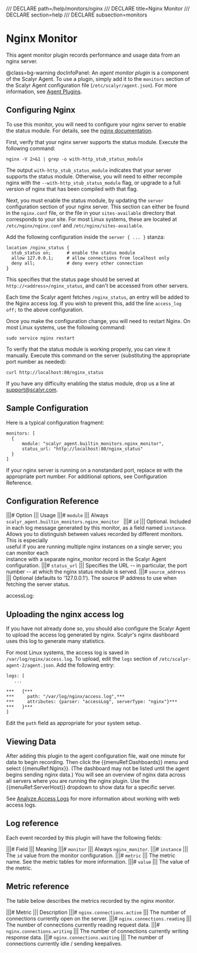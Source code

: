 /// DECLARE path=/help/monitors/nginx
/// DECLARE title=Nginx Monitor
/// DECLARE section=help
/// DECLARE subsection=monitors

# Nginx Monitor

This agent monitor plugin records performance and usage data from an nginx server.

@class=bg-warning docInfoPanel: An *agent monitor plugin* is a component of the Scalyr Agent. To use a plugin,
simply add it to the ``monitors`` section of the Scalyr Agent configuration file (``/etc/scalyr/agent.json``).
For more information, see [Agent Plugins](/help/scalyr-agent#plugins).


## Configuring Nginx

To use this monitor, you will need to configure your nginx server to enable the status module. For details,
see the [nginx documentation](http://nginx.org/en/docs/http/ngx_http_stub_status_module.html).

First, verify that your nginx server supports the status module. Execute the following command:

    nginx -V 2>&1 | grep -o with-http_stub_status_module

The output ``with-http_stub_status_module`` indicates that your server supports the status module. Otherwise,
you will need to either recompile nginx with the ``--with-http_stub_status_module`` flag, or upgrade to a full
version of nginx that has been compiled with that flag.

Next, you must enable the status module, by updating the ``server`` configuration section of your nginx server.
This section can either be found in the ``nginx.conf`` file, or the file in your ``sites-available`` directory
that corresponds to your site. For most Linux systems, these are located at ``/etc/nginx/nginx.conf`` and
``/etc/nginx/sites-available``.

Add the following configuration inside the ``server { ... }`` stanza:

    location /nginx_status {
      stub_status on;      # enable the status module
      allow 127.0.0.1;     # allow connections from localhost only
      deny all;            # deny every other connection
    }

This specifies that the status page should be served at ``http://<address>/nginx_status``, and can't be accessed
from other servers.

Each time the Scalyr agent fetches ``/nginx_status``, an entry will be added to the Nginx access log. If you wish to
prevent this, add the line ``access_log off;`` to the above configuration.

Once you make the configuration change, you will need to restart Nginx.  On most Linux systems, use the following
command:

    sudo service nginx restart

To verify that the status module is working properly, you can view it manually. Execute this command on the server
(substituting the appropriate port number as needed):

    curl http://localhost:80/nginx_status

If you have any difficulty enabling the status module, drop us a line at [support@scalyr.com](mailto:support@scalyr.com).


## Sample Configuration

Here is a typical configuration fragment:

    monitors: [
      {
          module: "scalyr_agent.builtin_monitors.nginx_monitor",
          status_url: "http://localhost:80/nginx_status"
      }
    ]

If your nginx server is running on a nonstandard port, replace ``80`` with the appropriate port number. For additional
options, see Configuration Reference.


## Configuration Reference

|||# Option                   ||| Usage
|||# ``module``               ||| Always ``scalyr_agent.builtin_monitors.nginx_monitor ``
|||# ``id``                   ||| Optional. Included in each log message generated by this monitor, as a field named ``instance``. \
                                  Allows you to distinguish between values recorded by different monitors. This is especially \
                                  useful if you are running multiple nginx instances on a single server; you can monitor each \
                                  instance with a separate nginx_monitor record in the Scalyr Agent configuration.
|||# ``status_url``           ||| Specifies the URL -- in particular, the port number -- at which the nginx status module is served.
|||# ``source_address``       ||| Optional (defaults to '127.0.0.1'). The source IP address to use when fetching the server status.


accessLog:
## Uploading the nginx access log

If you have not already done so, you should also configure the Scalyr Agent to upload the access log
generated by nginx. Scalyr's nginx dashboard uses this log to generate many statistics.

For most Linux systems, the access log is saved in ``/var/log/nginx/access.log``. To upload, edit the
``logs`` section of ``/etc/scalyr-agent-2/agent.json``. Add the following entry:

    logs: [
       ...

    ***   {***
    ***     path: "/var/log/nginx/access.log",***
    ***     attributes: {parser: "accessLog", serverType: "nginx"}***
    ***   }***
    ]

Edit the ``path`` field as appropriate for your system setup.


## Viewing Data

After adding this plugin to the agent configuration file, wait one minute for data to begin recording. Then
click the {{menuRef:Dashboards}} menu and select {{menuRef:Nginx}}. (The dashboard may not be listed until
the agent begins sending nginx data.) You will see an overview of nginx data across all servers where you are
running the nginx plugin. Use the {{menuRef:ServerHost}} dropdown to show data for a specific server.

See [Analyze Access Logs](/solutions/analyze-access-logs) for more information about working with web access logs.


## Log reference

Each event recorded by this plugin will have the following fields:

|||# Field        ||| Meaning
|||# ``monitor``  ||| Always ``nginx_monitor``.
|||# ``instance`` ||| The ``id`` value from the monitor configuration.
|||# ``metric``   ||| The metric name.  See the metric tables for more information.
|||# ``value``    ||| The value of the metric.


## Metric reference

The table below describes the metrics recorded by the nginx monitor.

|||# Metric                        ||| Description
|||# ``nginx.connections.active``  ||| The number of connections currently open on the server.
|||# ``nginx.connections.reading`` ||| The number of connections currently reading request data.
|||# ``nginx.connections.writing`` ||| The number of connections currently writing response data.
|||# ``nginx.connections.waiting`` ||| The number of connections currently idle / sending keepalives.
